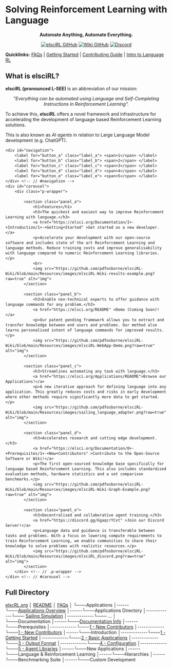 # Solving Reinforcement Learning with Language

<div align="center">

**Automate Anything, Automate Everything.**

</div>

<div align="center">

<a href="https://github.com/pdfosborne/elsciRL">![elsciRL GitHub](https://img.shields.io/github/watchers/pdfosborne/elsciRL?style=for-the-badge&logo=github&label=elsciRL&link=https%3A%2F%2Fgithub.com%2Fpdfosborne%2FelsciRL)</a> <a href="https://github.com/pdfosborne/elsciRL-Wiki">![Wiki GitHub](https://img.shields.io/github/watchers/pdfosborne/elsciRL-Wiki?style=for-the-badge&logo=github&label=elsciRL-Wiki&link=https%3A%2F%2Fgithub.com%2Fpdfosborne%2FelsciRL-Wiki)</a> <a href="https://discord.gg/GgaqcrYCxt">![Discord](https://img.shields.io/discord/1310579689315893248?style=for-the-badge&logo=discord&label=Discord&link=https%3A%2F%2Fdiscord.com%2Fchannels%2F1184202186469683200%2F1184202186998173878)</a>

</div>

**Quicklinks:**  [FAQs](<./FAQs.md>) | [Getting Started](<./Documentation/I - Introduction/1 - Getting Started.md>) | [Contributing Guide](<./Documentation/0 - Prerequisites/1 - New Contributors.md>) | [Intro to Language RL](<./Documentation/III - Language RL/1 - Introduction to Language RL.md>)


## What is elsciRL?

**elsciRL (pronounced L-SEE)** is an abbreviation of our mission: 

<div align="center">
 <i>"Everything can be automated using Language and Self-Completing Instructions in Reinforcement Learning".</i>
</div>

To achieve this, **elsciRL** offers a novel framework and infrastructure for accelerating the development of language based Reinforcement Learning solutions.

This is also known as *AI agents* in relation to Large Language Model development (e.g. ChatGPT).

<!--The following are html snippets used for the website but may not display well in raw markdown format, to view them please visit https://elsci.org.-->

<div id="container">
    <input hidden type="radio" name="carousel-control" id="button_a" checked/>
    <input hidden type="radio" name="carousel-control" id="button_b"/>
    <input hidden type="radio" name="carousel-control" id="button_c"/>
    <input hidden type="radio" name="carousel-control" id="button_d"/>     
    <input hidden type="radio" name="carousel-control" id="button_e"/>        
            
    <div id="navigation">
        <label for="button_a" class="label_a"> <span>1</span> </label>
        <label for="button_b" class="label_b"> <span>2</span> </label>
        <label for="button_c" class="label_c"> <span>3</span> </label>
        <label for="button_d" class="label_d"> <span>4</span> </label>
        <label for="button_e" class="label_e"> <span>5</span> </label>
    </div> <!-- // #navigation -->       
    <div id="carousel">
        <div class="p-wrapper">
                    
            <section class="panel_a">
	            <h1>Features</h1>
                <h3>The quickest and easiest way to improve Reinforcement Learning with language.</h3>
                <a href="https://elsci.org/Documentation/I+-+Introduction/1+-+Getting+Started" >Get started as a new developer.</a>
                <p>Accelerate your development with our open-source software and includes state of the art Reinforcement Learning and language methods. Reduce training costs and improve generalisability with language compared to numeric Reinforcement Learning libraries.</p>
                <br>
				<img src="https://github.com/pdfosborne/elsciRL-Wiki/blob/main/Resources/images/elsciRL-Wiki-results-example.png?raw=true" alt="img">
            </section>
                    
            <section class="panel_b">
                <h3>Enable non-technical experts to offer guidance with language commands for any problem.</h3>
                <a href="https://elsci.org/README" >Demo (Coming Soon)!</a>
                <p>Our patent pending framework allows you to extract and transfer knowledge between end users and problems. Our method also learns personalised intent of language commands for improved results.</p>
                <img src="https://github.com/pdfosborne/elsciRL-Wiki/blob/main/Resources/images/elsciRL-WebApp-Demo.png?raw=true" alt="img">
            </section>
                    
            <section class="panel_c">
                <h3>Streamlines automating any task with language.</h3>
                <a href="https://elsci.org/Applications/README">Browse our Applications!</a>
                <p>A new iterative approach for defining language into any application. This greatly reduces costs and risks in early development where other methods require significantly more data to get started.</p>
                <img src="https://github.com/pdfosborne/elsciRL-Wiki/blob/main/Resources/images/sailing_language_adapter.png?raw=true" alt="img">
            </section>
                    
            <section class="panel_d">
                <h3>Accelerates research and cutting edge development.</h3>
                <a href="https://elsci.org/Documentation/0+-+Prerequisites/1+-+New+Contributors" >Contribute to the Open-Source Software or Wiki!</a>
                <p>The first open-sourced knowledge base specifically for language based Reinforcement Learning. This also includes standardised evaluation methods, hardware statistics and a set comparison benchmarks.</p>
                <img src="https://github.com/pdfosborne/elsciRL-Wiki/blob/main/Resources/images/elsciRL-Wiki-Graph-Example.png?raw=true" alt="img">
            </section>
            
            <section class="panel_e">
                <h3>Decentralised and collaborative agent training.</h3>
                <a href="https://discord.gg/GgaqcrYCxt" >Join our Discord Server!</a>
                <p>Language data and guidance is transferable between tasks and problems. With a focus on lowering compute requirements to train Reinforcement Learning, we enable communities to share their knowledge to solve problems with realistic resources.</p>
                <img src="https://github.com/pdfosborne/elsciRL-Wiki/blob/main/Resources/images/elsciRL_discord.png?raw=true" alt="img">
            </section>
        </div> <!-- // .p-wrapper -->
    </div> <!-- // #carousel -->            
            
    
            
            
    
</div> <!-- // #container -->


## Full Directory

<a href="https://elsci.org/" >elscRL.org</a> 
│   <a href="https://elsci.org/Readme   " >README</a> 
│   <a href="https://elsci.org/FAQs   " >FAQs</a> 
│
└───Applications
│------└───<a href="https://elsci.org/Applications/Applications+-+Overview" >Applications Overview</a>
│------└───Applications Directory
│-------------└─── <a href="https://elsci.org/Applications/Applications/2023-sailing-simulation" >Sailing Simulation</a>
│-------------└─── ...
│   
└───Documentation
│------└───<a href="https://elsci.org/Documentation/Documentation+-+Info" >Documentation Info</a>
│------└───Prerequisites
│-------------└───<a href="https://elsci.org/Applications/Documentation/0+-+-+-+Prerequisites/1+-=-+-+New+-+Contributors" >1 - New Contributors</a>
│-------------└───<a href="https://elsci.org/Applications/Documentation/0+-+-+-+Prerequisites/2+-=-+-+Introduction+-+to+-+Reinforcement+-+Learning" >1 - New Contributors</a>
│------└───Introduction
│-------------└───<a href="https://elsci.org/Applications/Documentation/1+-+-+-+Introduction/1+-=-+-+Getting+-+Started" >1 - Getting Started</a>
│-------------└───<a href="https://elsci.org/Applications/Documentation/1+-+-+-+Introduction/2+-=-+-+Basic+-+Applications" >2 - Basic Applications</a>
│-------------└───<a href="https://elsci.org/Applications/Documentation/1+-+-+-+Introduction/3+-=-+-+Output+-+Format" >3 - Output Format</a>
│-------------└───<a href="https://elsci.org/Applications/Documentation/1+-+-+-+Introduction/4+-=-+-+Configuration" >4 - Configuration</a>
│-------------└───<a href="https://elsci.org/Applications/Documentation/1+-+-+-+Introduction/5+-=-+-+Agent+-+Libraries" >5 - Agent Libraries</a>
│------└───New Applications
│------└───Language & Reinforcement Learning
│------└───Hierarchies
│------└───Benchmarking Suite
│------└───Custom Development

